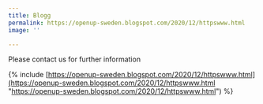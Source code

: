 ```yaml
---
title: Blogg
permalink: https://openup-sweden.blogspot.com/2020/12/httpswww.html
image: ''

---
```

Please contact us for further information

{% include [https://openup-sweden.blogspot.com/2020/12/httpswww.html](https://openup-sweden.blogspot.com/2020/12/httpswww.html "https://openup-sweden.blogspot.com/2020/12/httpswww.html") %}